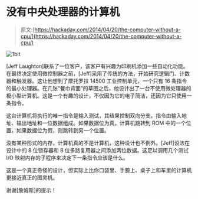 # 没有中央处理器的计算机

> 原文:[https://hackaday.com/2014/04/20/the-computer-without-a-cpu/](https://hackaday.com/2014/04/20/the-computer-without-a-cpu/)

![1bit](../Images/9f65151cf2fa4152246ffa80c0cda84d.png)

[Jeff Laughton]联系了一位客户，该客户有兴趣为印刷机添加一些自动化功能。在最终决定使用微控制器之前，[Jeff]采用了传统的方法，开始研究逻辑门、计数器和触发器。这让他想到了摩托罗拉 14500 工业控制单元，一个只有 16 条指令的最小处理器。在几张“餐巾背面”的草图之后，他设计出了一台不使用微处理器的极小型计算机。这是一个有趣的设计，不仅因为它的电子简洁，还因为它只使用一条指令。

这台计算机将执行的唯一指令是输入测试，其结果控制双向分支。指令由输入地址、输出地址和一位数据组成。如果数据位为真，计算机跳转到 ROM 中的一个位置，如果数据位为假，则跳转到另一个位置。

没有某种形式的内存，计算机真的不是计算机，这种设计也不例外。[Jeff]设法在设计中的 8 位锁存器和 8 位多路复用器之间添加两位数据。这足以调用几个测试 I/O 映射内存的子程序来决定下一条指令应该是什么。

这是一个真正奇怪的设计，但实际上比你口袋里、手腕上、桌子上和车里的计算机更接近真正的图灵机。

谢谢[詹姆斯]的提示！